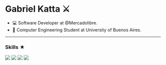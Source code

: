<h1 align="left"><b>Gabriel Katta ⚔︎ </b></h1>

- 💻  Software Developer at @Mercadolibre.
- 📓  Computer Engineering Student at University of Buenos Aires.
-------

### Skills ★
<div>
<img src = "https://img.shields.io/badge/Python-3776AB?style=for-the-badge&logo=python&logoColor=white"/>
<img src = "https://img.shields.io/badge/C-00599C?style=for-the-badge&logo=c&logoColor=white" />
<img src = "https://img.shields.io/badge/Java-ED8B00?style=for-the-badge&logo=java&logoColor=white"/>
<img src = "https://img.shields.io/badge/Spring-6DB33F?style=for-the-badge&logo=spring&logoColor=white" />
</div>


